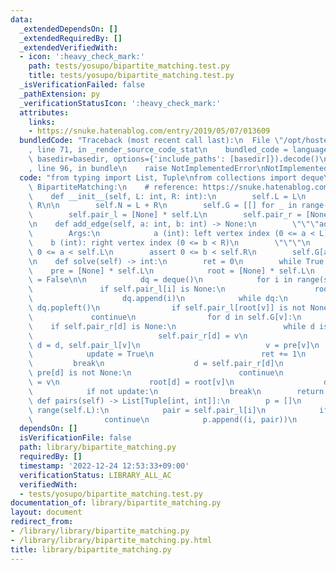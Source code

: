 ```yaml
---
data:
  _extendedDependsOn: []
  _extendedRequiredBy: []
  _extendedVerifiedWith:
  - icon: ':heavy_check_mark:'
    path: tests/yosupo/bipartite_matching.test.py
    title: tests/yosupo/bipartite_matching.test.py
  _isVerificationFailed: false
  _pathExtension: py
  _verificationStatusIcon: ':heavy_check_mark:'
  attributes:
    links:
    - https://snuke.hatenablog.com/entry/2019/05/07/013609
  bundledCode: "Traceback (most recent call last):\n  File \"/opt/hostedtoolcache/PyPy/3.7.13/x64/site-packages/onlinejudge_verify/documentation/build.py\"\
    , line 71, in _render_source_code_stat\n    bundled_code = language.bundle(stat.path,\
    \ basedir=basedir, options={'include_paths': [basedir]}).decode()\n  File \"/opt/hostedtoolcache/PyPy/3.7.13/x64/site-packages/onlinejudge_verify/languages/python.py\"\
    , line 96, in bundle\n    raise NotImplementedError\nNotImplementedError\n"
  code: "from typing import List, Tuple\nfrom collections import deque\n\n\nclass\
    \ BipartiteMatching:\n    # reference: https://snuke.hatenablog.com/entry/2019/05/07/013609\n\
    \    def __init__(self, L: int, R: int):\n        self.L = L\n        self.R =\
    \ R\n\n        self.N = L + R\n        self.G = [[] for _ in range(self.N)]\n\
    \        self.pair_l = [None] * self.L\n        self.pair_r = [None] * self.R\n\
    \n    def add_edge(self, a: int, b: int) -> None:\n        \"\"\"add edges\n\n\
    \        Args:\n            a (int): left vertex index (0 <= a < L)\n        \
    \    b (int): right vertex index (0 <= b < R)\n        \"\"\"\n        assert\
    \ 0 <= a < self.L\n        assert 0 <= b < self.R\n        self.G[a].append(b)\n\
    \n    def solve(self) -> int:\n        ret = 0\n        while True:\n        \
    \    pre = [None] * self.L\n            root = [None] * self.L\n            update\
    \ = False\n\n            dq = deque()\n            for i in range(self.L):\n \
    \               if self.pair_l[i] is None:\n                    root[i] = i\n\
    \                    dq.append(i)\n            while dq:\n                v =\
    \ dq.popleft()\n                if self.pair_l[root[v]] is not None:\n       \
    \             continue\n                for d in self.G[v]:\n                \
    \    if self.pair_r[d] is None:\n                        while d is not None:\n\
    \                            self.pair_r[d] = v\n                            self.pair_l[v],\
    \ d = d, self.pair_l[v]\n                            v = pre[v]\n            \
    \            update = True\n                        ret += 1\n               \
    \         break\n                    d = self.pair_r[d]\n                    if\
    \ pre[d] is not None:\n                        continue\n                    pre[d]\
    \ = v\n                    root[d] = root[v]\n                    dq.append(d)\n\
    \            if not update:\n                break\n        return ret\n\n   \
    \ def pairs(self) -> List[Tuple[int, int]]:\n        p = []\n        for i in\
    \ range(self.L):\n            pair = self.pair_l[i]\n            if pair is None:\n\
    \                continue\n            p.append((i, pair))\n        return p\n"
  dependsOn: []
  isVerificationFile: false
  path: library/bipartite_matching.py
  requiredBy: []
  timestamp: '2022-12-24 12:53:33+09:00'
  verificationStatus: LIBRARY_ALL_AC
  verifiedWith:
  - tests/yosupo/bipartite_matching.test.py
documentation_of: library/bipartite_matching.py
layout: document
redirect_from:
- /library/library/bipartite_matching.py
- /library/library/bipartite_matching.py.html
title: library/bipartite_matching.py
---
```

